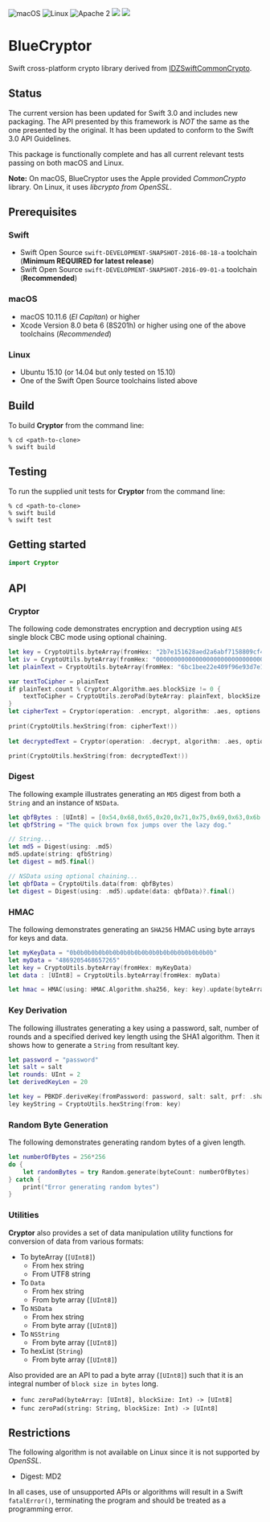 ![macOS](https://img.shields.io/badge/os-macOS-green.svg?style=flat)
![Linux](https://img.shields.io/badge/os-linux-green.svg?style=flat)
![Apache 2](https://img.shields.io/badge/license-Apache2-blue.svg?style=flat)
![](https://img.shields.io/badge/Swift-3.0-orange.svg?style=flat)
![](https://img.shields.io/badge/Snapshot-9/1-blue.svg?style=flat)

# BlueCryptor
Swift cross-platform crypto library derived from [IDZSwiftCommonCrypto](https://github.com/iosdevzone/IDZSwiftCommonCrypto).

## Status
The current version has been updated for Swift 3.0 and includes new packaging. The API presented by this framework is *NOT* the same as the one presented by the original. It has been updated to conform to the Swift 3.0 API Guidelines.

This package is functionally complete and has all current relevant tests passing on both macOS and Linux. 

**Note:** On macOS, BlueCryptor uses the Apple provided *CommonCrypto* library. On Linux, it uses *libcrypto from OpenSSL*.

## Prerequisites

### Swift
* Swift Open Source `swift-DEVELOPMENT-SNAPSHOT-2016-08-18-a` toolchain (**Minimum REQUIRED for latest release**)
* Swift Open Source `swift-DEVELOPMENT-SNAPSHOT-2016-09-01-a` toolchain (**Recommended**)

### macOS

* macOS 10.11.6 (*El Capitan*) or higher
* Xcode Version 8.0 beta 6 (8S201h) or higher using one of the above toolchains (*Recommended*)

### Linux

* Ubuntu 15.10 (or 14.04 but only tested on 15.10)
* One of the Swift Open Source toolchains listed above

## Build

To build **Cryptor** from the command line:

```
% cd <path-to-clone>
% swift build
```

## Testing

To run the supplied unit tests for **Cryptor** from the command line:

```
% cd <path-to-clone>
% swift build
% swift test
```

## Getting started

```swift
import Cryptor
```

## API

### Cryptor

The following code demonstrates encryption and decryption using `AES` single block CBC mode using optional chaining.
```swift
let key = CryptoUtils.byteArray(fromHex: "2b7e151628aed2a6abf7158809cf4f3c")
let iv = CryptoUtils.byteArray(fromHex: "00000000000000000000000000000000")
let plainText = CryptoUtils.byteArray(fromHex: "6bc1bee22e409f96e93d7e117393172a")

var textToCipher = plainText
if plainText.count % Cryptor.Algorithm.aes.blockSize != 0 {
	textToCipher = CryptoUtils.zeroPad(byteArray: plainText, blockSize: Cryptor.Algorithm.aes.blockSize)
}
let cipherText = Cryptor(operation: .encrypt, algorithm: .aes, options: .none, key: key, iv: iv).update(byteArray: textToCipher)?.final()
		
print(CryptoUtils.hexString(from: cipherText!))
		
let decryptedText = Cryptor(operation: .decrypt, algorithm: .aes, options: .none, key: key, iv: iv).update(byteArray: cipherText!)?.final()

print(CryptoUtils.hexString(from: decryptedText!))
```

### Digest

The following example illustrates generating an `MD5` digest from both a `String` and an instance of `NSData`.
``` swift
let qbfBytes : [UInt8] = [0x54,0x68,0x65,0x20,0x71,0x75,0x69,0x63,0x6b,0x20,0x62,0x72,0x6f,0x77,0x6e,0x20,0x66,0x6f,0x78,0x20,0x6a,0x75,0x6d,0x70,0x73,0x20,0x6f,0x76,0x65,0x72,0x20,0x74,0x68,0x65,0x20,0x6c,0x61,0x7a,0x79,0x20,0x64,0x6f,0x67,0x2e]
let qbfString = "The quick brown fox jumps over the lazy dog."

// String...
let md5 = Digest(using: .md5)
md5.update(string: qfbString)
let digest = md5.final()

// NSData using optional chaining...
let qbfData = CryptoUtils.data(from: qbfBytes)
let digest = Digest(using: .md5).update(data: qbfData)?.final()
```

### HMAC

The following demonstrates generating an `SHA256` HMAC using byte arrays for keys and data.
```swift
let myKeyData = "0b0b0b0b0b0b0b0b0b0b0b0b0b0b0b0b0b0b0b0b"
let myData = "4869205468657265"
let key = CryptoUtils.byteArray(fromHex: myKeyData)
let data : [UInt8] = CryptoUtils.byteArray(fromHex: myData)

let hmac = HMAC(using: HMAC.Algorithm.sha256, key: key).update(byteArray: data)?.final()
```

### Key Derivation

The following illustrates generating a key using a password, salt, number of rounds and a specified derived key length using the SHA1 algorithm. Then it shows how to generate a `String` from resultant key.
```swift
let password = "password"
let salt = salt
let rounds: UInt = 2
let derivedKeyLen = 20

let key = PBKDF.deriveKey(fromPassword: password, salt: salt, prf: .sha1, rounds: rounds, derivedKeyLength: derivedKeyLen)
ley keyString = CryptoUtils.hexString(from: key)
```

### Random Byte Generation

The following demonstrates generating random bytes of a given length.
```swift
let numberOfBytes = 256*256
do {
	let randomBytes = try Random.generate(byteCount: numberOfBytes)
} catch {
  	print("Error generating random bytes")
}
```

### Utilities

**Cryptor** also provides a set of data manipulation utility functions for conversion of data from various formats:
- To byteArray (`[UInt8]`)
	- From hex string
	- From UTF8 string
- To `Data`
	- From hex string
	- From byte array (`[UInt8]`)
- To `NSData`
	- From hex string
	- From byte array (`[UInt8]`)
- To `NSString`
	- From byte array (`[UInt8]`)
- To hexList (`String`)
	- From byte array (`[UInt8]`)

Also provided are an API to pad a byte array (`[UInt8]`) such that it is an integral number of `block size in bytes` long.
- ```func zeroPad(byteArray: [UInt8], blockSize: Int) -> [UInt8]```
- ```func zeroPad(string: String, blockSize: Int) -> [UInt8]```

## Restrictions

The following algorithm is not available on Linux since it is not supported by *OpenSSL*.
- Digest: MD2

In all cases, use of unsupported APIs or algorithms will result in a Swift `fatalError()`, terminating the program and should be treated as a programming error.
